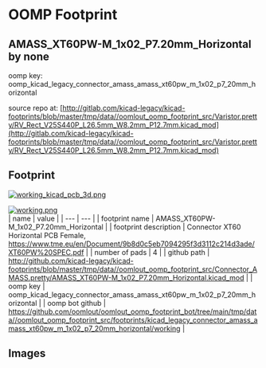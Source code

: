 # OOMP Footprint  
## AMASS_XT60PW-M_1x02_P7.20mm_Horizontal  by none  
  
oomp key: oomp_kicad_legacy_connector_amass_amass_xt60pw_m_1x02_p7_20mm_horizontal  
  
source repo at: [http://gitlab.com/kicad-legacy/kicad-footprints/blob/master/tmp/data//oomlout_oomp_footprint_src/Varistor.pretty/RV_Rect_V25S440P_L26.5mm_W8.2mm_P12.7mm.kicad_mod](http://gitlab.com/kicad-legacy/kicad-footprints/blob/master/tmp/data//oomlout_oomp_footprint_src/Varistor.pretty/RV_Rect_V25S440P_L26.5mm_W8.2mm_P12.7mm.kicad_mod)  
## Footprint  
  
[![working_kicad_pcb_3d.png](working_kicad_pcb_3d_600.png)](working_kicad_pcb_3d.png)  
  
[![working.png](working_600.png)](working.png)  
| name | value | 
| --- | --- | 
| footprint name | AMASS_XT60PW-M_1x02_P7.20mm_Horizontal | 
| footprint description | Connector XT60 Horizontal PCB Female, https://www.tme.eu/en/Document/9b8d0c5eb7094295f3d3112c214d3ade/XT60PW%20SPEC.pdf | 
| number of pads | 4 | 
| github path | http://github.com/kicad-legacy/kicad-footprints/blob/master/tmp/data//oomlout_oomp_footprint_src/Connector_AMASS.pretty/AMASS_XT60PW-M_1x02_P7.20mm_Horizontal.kicad_mod | 
| oomp key | oomp_kicad_legacy_connector_amass_amass_xt60pw_m_1x02_p7_20mm_horizontal | 
| oomp bot github | https://github.com/oomlout/oomlout_oomp_footprint_bot/tree/main/tmp/data//oomlout_oomp_footprint_src/footprints/kicad_legacy_connector_amass_amass_xt60pw_m_1x02_p7_20mm_horizontal/working | 
## Images  
